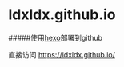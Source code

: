 # ldxldx.github.io

#####使用[hexo](https://hexo.io/zh-cn/docs/index.html)部署到github

直接访问 https://ldxldx.github.io/
